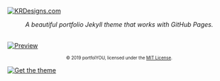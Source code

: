 [![KRDesigns.com][header]](https://krdesigns.com)

<div align="center">
    <i>A beautiful portfolio Jekyll theme that works with GitHub Pages.</i><br><br>
</div>

[![Preview][preview]](https://youssefraafatnasry.github.io/portfolYOU/)

<div align="center">
    <sub><sup>© 2019 portfolYOU, licensed under the <a href="./LICENSE">MIT License</a>.</sup></sub>
</div>

[![Get the theme][button]](https://youssefraafatnasry.github.io/portfolYOU/docs#installation)

[header]: https://github.com/YoussefRaafatNasry/portfolYOU/blob/master/docs/Logo.png?raw=true
[preview]: https://github.com/YoussefRaafatNasry/portfolYOU/blob/master/docs/Preview.gif?raw=true
[button]: https://github.com/YoussefRaafatNasry/portfolYOU/blob/master/docs/Button.png?raw=true
